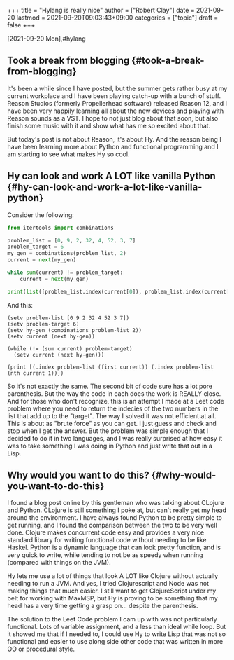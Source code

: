+++
title = "Hylang is really nice"
author = ["Robert Clay"]
date = 2021-09-20
lastmod = 2021-09-20T09:03:43+09:00
categories = ["topic"]
draft = false
+++

<span class="timestamp-wrapper"><span class="timestamp">[2021-09-20 Mon]</span></span>,#hylang


## Took a break from blogging {#took-a-break-from-blogging}

It's been a while since I have posted, but the summer gets rather busy at
my current workplace and I have been playing catch-up with a bunch of
stuff. Reason Studios (formerly Propellerhead software) released Reason 12,
and I have been very happily learning all about the new devices and playing
with Reason sounds as a VST. I hope to not just blog about that soon, but
also finish some music with it and show what has me so excited about that.

But today's post is not about Reason, it's about Hy. And the reason being I
have been learning more about Python and functional programming and I am
starting to see what makes Hy so cool.


## Hy can look and work A LOT like vanilla Python {#hy-can-look-and-work-a-lot-like-vanilla-python}

Consider the following:

<a id="code-snippet--Two-sum"></a>
```python
from itertools import combinations

problem_list = [0, 9, 2, 32, 4, 52, 3, 7]
problem_target = 6
my_gen = combinations(problem_list, 2)
current = next(my_gen)

while sum(current) != problem_target:
    current = next(my_gen)

print(list([problem_list.index(current[0]), problem_list.index(current[1])]))
```

And this:

<a id="code-snippet--two-sum-hy"></a>
```hy
(setv problem-list [0 9 2 32 4 52 3 7])
(setv problem-target 6)
(setv hy-gen (combinations problem-list 2))
(setv current (next hy-gen))

(while (!= (sum current) problem-target)
  (setv current (next hy-gen)))

(print [(.index problem-list (first current)) (.index problem-list (nth current 1))])
```

So it's not exactly the same. The second bit of code sure has a lot pore
parenthesis. But the way the code in each does the work is REALLY close. And for
those who don't recognize, this is an attempt I made at a Leet code problem
where you need to return the indecies of the two numbers in the list that add up
to the "target". The way I solved it was not efficient at all. This is about as
"brute force" as you can get. I just guess and check and stop when I get the
answer. But the problem was simple enough that I decided to do it in two
languages, and I was really surprised at how easy it was to take something I was
doing in Python and just write that out in a Lisp.


## Why would you want to do this? {#why-would-you-want-to-do-this}

I found a blog post online by this gentleman who was talking about CLojure
and Python. CLojure is still something I poke at, but can't really get my
head around the environment. I have always found Python to be pretty simple
to get running, and I found the comparison between the two to be very well
done. Clojure makes concurrent code easy and provides a very nice standard
library for writing functional code without needing to be like Haskel.
Python is a dynamic language that can look pretty function, and is very
quick to write, while tending to not be as speedy when running (compared
with things on the JVM).

Hy lets me use a lot of things that look A LOT like Clojure without
actually needing to run a JVM. And yes, I tried Clojurescript and Node was
not making things that much easier. I still want to get ClojureScript under
my belt for working with MaxMSP, but Hy is proving to be something that my
head has a very time getting a grasp on... despite the parenthesis.

The solution to the Leet Code problem I cam up with was not particularly
functional. Lots of variable assignment, and a less than ideal while loop.
But it showed me that if I needed to, I could use Hy to write Lisp that was
not so functional and easier to use along side other code that was written
in more OO or procedural style.
